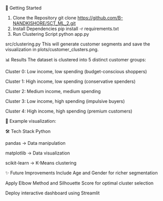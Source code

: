 
🚀 Getting Started
1. Clone the Repository
git clone https://github.com/B-NANDKISHORE/SCT_ML_2.git
2. Install Dependencies
pip install -r requirements.txt
3. Run Clustering Script
python app.py

src/clustering.py
This will generate customer segments and save the visualization in plots/customer_clusters.png.

📊 Results
The dataset is clustered into 5 distinct customer groups:

Cluster 0: Low income, low spending (budget-conscious shoppers)

Cluster 1: High income, low spending (conservative spenders)

Cluster 2: Medium income, medium spending

Cluster 3: Low income, high spending (impulsive buyers)

Cluster 4: High income, high spending (premium customers)

📌 Example visualization:

🛠️ Tech Stack
Python

pandas → Data manipulation

matplotlib → Data visualization

scikit-learn → K-Means clustering

✨ Future Improvements
Include Age and Gender for richer segmentation

Apply Elbow Method and Silhouette Score for optimal cluster selection

Deploy interactive dashboard using Streamlit
